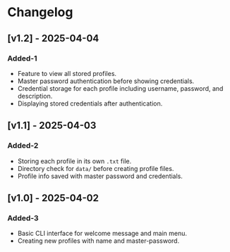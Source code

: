
# Changelog

## [v1.2] - 2025-04-04

### Added-1

- Feature to view all stored profiles.  
- Master password authentication before showing credentials.  
- Credential storage for each profile including username, password, and description.  
- Displaying stored credentials after authentication.  

## [v1.1] - 2025-04-03

### Added-2

- Storing each profile in its own `.txt` file.  
- Directory check for `data/` before creating profile files.  
- Profile info saved with master password and credentials.  

## [v1.0] - 2025-04-02  

### Added-3

- Basic CLI interface for welcome message and main menu.  
- Creating new profiles with name and master-password.  
